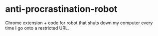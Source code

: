 # anti-procrastination-robot
Chrome extension + code for robot that shuts down my computer every time I go onto a restricted URL. 
